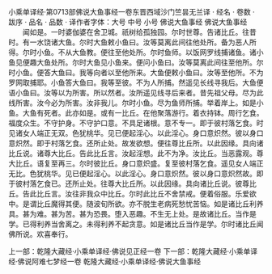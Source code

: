 小乘单译经·第0713部佛说大鱼事经一卷东晋西域沙门竺昙无兰译
· 经名 · 卷数 · 跋序
· 品名 · 品数 · 译作者字体：大号 中号 小号
佛说大鱼事经
佛说大鱼事经
　　闻如是。一时婆伽婆在舍卫城。祇树给孤独园。尔时世尊。告诸比丘。往昔时。有一水饶诸大鱼。尔时大鱼敕小鱼曰。汝等莫离此间往他处所。备为恶人所得。尔时小鱼。不从大鱼教。便往至他处所。尔时鱼师。以饭网罗线捕诸鱼。诸小鱼见便趣大鱼处所。尔时大鱼见小鱼来。便问小鱼曰。汝等莫离此间往至他所。尔时小鱼。便答大鱼曰。我等向者以至他所来。大鱼便敕小鱼曰。汝等至他所。不为罗网取捕耶。小鱼答大鱼曰。我等至彼。不为人所捕。然遥见长线寻我后。大鱼便语小鱼曰。汝等以为所害。所以然者。汝所遥见线寻后来者。昔先祖父母。尽为此线所害。汝今必为所害。汝非我儿。尔时小鱼。尽为鱼师所捕。举着岸上。如是小鱼。大鱼有死者。此亦如是。或有一比丘。在他聚落游行。着衣持钵。周行乞食。福度众生。不守护身。不守护口意。不具足诸根。意不专一。即于彼村落乞食。时见诸女人端正无双。色犹桃华。见已便起淫心。以此淫心。身口意炽然。彼以身口意炽然。即于村落乞食。还所止处。故发欲想。便往尊比丘所。以此因缘。具向诸比丘说。诸尊大比丘。告此比丘言。汝起淫想。此不为净。汝比丘。当恶露观。尊大比丘。语复至再三。尔时彼比丘。身口意炽盛。复至彼村落乞食。遥见女人端正无比。色犹桃华。见已便起淫心。以此淫心。身口意炽然。彼以身口意炽然故。即于彼村落乞食已。还所止处。往尊大比丘所。以此因缘。具向诸比丘说。彼尊比丘。告此比丘言。汝往非我众中比丘。尔时此比丘不舍禁戒。便着俗服。乐爱欲中。是谓比丘魔得其便。随波旬所欲。亦不脱生老病死愁忧苦恼。如是诸比丘利养具。甚为难。甚为苦。甚为恐畏。堕入恶趣。不生无上处。是故诸比丘。当作是学。已得利养当舍离之。未得利养不起贪意。如是诸比丘当作是学。尔时诸比丘闻佛所说。欢喜奉行。

上一部：乾隆大藏经·小乘单译经·佛说见正经一卷
下一部：乾隆大藏经·小乘单译经·佛说阿难七梦经一卷
乾隆大藏经·小乘单译经·佛说大鱼事经